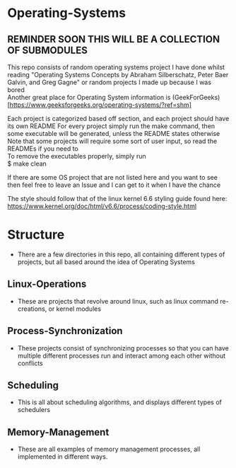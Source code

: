 # Operating-Systems
## REMINDER SOON THIS WILL BE A COLLECTION OF SUBMODULES
This repo consists of random operating systems project I have done whilst reading "Operating Systems Concepts by Abraham Silberschatz, Peter Baer Galvin, and Greg Gagne" or random projects I made up because I was bored <br> 
Another great place for Operating System information is (GeekForGeeks)[https://www.geeksforgeeks.org/operating-systems/?ref=shm]

Each project is categorized based off section, and each project should have its own README 
For every project simply run the make command, then some executable will be generated, unless the README states otherwise<br>
Note that some projects will require some sort of user input, so read the READMEs if you need to<br>
To remove the executables properly, simply run <br>
$ make clean 

If there are some OS project that are not listed here and you want to see then feel free to leave an Issue and I can get to it when I have the chance

The style should follow that of the linux kernel 6.6 styling guide found here: 
https://www.kernel.org/doc/html/v6.6/process/coding-style.html

# Structure
- There are a few directories in this repo, all containing different types of projects, but all based around the idea of Operating Systems
## Linux-Operations
- These are projects that revolve around linux, such as linux command re-creations, or kernel modules 
## Process-Synchronization
- These projects consist of synchronizing processes so that you can have multiple different processes run and interact among each other without conflicts
## Scheduling
- This is all about scheduling algorithms, and displays different types of schedulers
## Memory-Management   
- These are all examples of memory management processes, all implemented in different ways.


